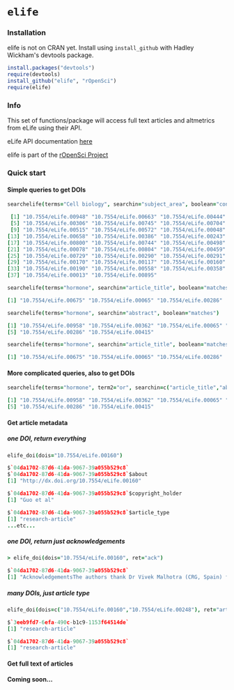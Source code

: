 # `elife`

### Installation

elife is not on CRAN yet. Install using `install_github` with Hadley Wickham's devtools package.

```R
install.packages("devtools")
require(devtools)
install_github("elife", "rOpenSci")
require(elife)
```

### Info

This set of functions/package will access full text articles and altmetrics from eLife using their API. 

eLife API documentation [here](http://dev.elifesciences.org/)

elife is part of the [rOpenSci Project](http://ropensci.github.com)

### Quick start

#### Simple queries to get DOIs

```coffee
searchelife(terms="Cell biology", searchin="subject_area", boolean="contains")

 [1] "10.7554/eLife.00948" "10.7554/eLife.00663" "10.7554/eLife.00444" "10.7554/eLife.00242"
 [5] "10.7554/eLife.00306" "10.7554/eLife.00745" "10.7554/eLife.00704" "10.7554/eLife.00308"
 [9] "10.7554/eLife.00515" "10.7554/eLife.00572" "10.7554/eLife.00048" "10.7554/eLife.00102"
[13] "10.7554/eLife.00658" "10.7554/eLife.00386" "10.7554/eLife.00243" "10.7554/eLife.00205"
[17] "10.7554/eLife.00800" "10.7554/eLife.00744" "10.7554/eLife.00498" "10.7554/eLife.00415"
[21] "10.7554/eLife.00078" "10.7554/eLife.00804" "10.7554/eLife.00459" "10.7554/eLife.00903"
[25] "10.7554/eLife.00729" "10.7554/eLife.00290" "10.7554/eLife.00291" "10.7554/eLife.00571"
[29] "10.7554/eLife.00170" "10.7554/eLife.00117" "10.7554/eLife.00160" "10.7554/eLife.00422"
[33] "10.7554/eLife.00190" "10.7554/eLife.00558" "10.7554/eLife.00358" "10.7554/eLife.00324"
[37] "10.7554/eLife.00013" "10.7554/eLife.00895"
```

```coffee
searchelife(terms="hormone", searchin="article_title", boolean="matches")

[1] "10.7554/eLife.00675" "10.7554/eLife.00065" "10.7554/eLife.00286"
```

```coffee
searchelife(terms="hormone", searchin="abstract", boolean="matches")

[1] "10.7554/eLife.00958" "10.7554/eLife.00362" "10.7554/eLife.00065" "10.7554/eLife.00675"
[5] "10.7554/eLife.00286" "10.7554/eLife.00415"
```

```coffee
searchelife(terms="hormone", searchin="article_title", boolean="matches")

[1] "10.7554/eLife.00675" "10.7554/eLife.00065" "10.7554/eLife.00286"
```

#### More complicated queries, also to get DOIs

```coffee
searchelife(terms="hormone", term2="or", searchin=c("article_title","abstract"), boolean="matches")

[1] "10.7554/eLife.00958" "10.7554/eLife.00362" "10.7554/eLife.00065" "10.7554/eLife.00675"
[5] "10.7554/eLife.00286" "10.7554/eLife.00415"
```

#### Get article metadata

##### one DOI, return everything

```coffee
elife_doi(dois="10.7554/eLife.00160")

$`04da1702-87d6-41da-9067-39a055b529c8`
$`04da1702-87d6-41da-9067-39a055b529c8`$about
[1] "http://dx.doi.org/10.7554/eLife.00160"

$`04da1702-87d6-41da-9067-39a055b529c8`$copyright_holder
[1] "Guo et al"

$`04da1702-87d6-41da-9067-39a055b529c8`$article_type
[1] "research-article"
...etc...
```

##### one DOI, return just acknowledgements

```coffee
> elife_doi(dois="10.7554/eLife.00160", ret="ack")

$`04da1702-87d6-41da-9067-39a055b529c8`
[1] "AcknowledgementsThe authors thank Dr Vivek Malhotra (CRG, Spain) for kindly providing the constructs of GST-PKD2-KD and GST-PKD3-KD; Dr Juan S. Bonifacino (NIH) for kindly providing the constructs for Yeast-two-hybrid analysis; Dr Stuart Kornfeld (Washington University in St. Louis) for kindly providing regents for purify the AP-1 complex; Ann Fischer and Michelle Richner for tissue culture support; Devon Jensen for providing various constructs of PCP signaling receptors; Kanika Pahuja and Pengcheng Zhang for comments on the manuscript. Y.G is an Associate of the HHMI, G.Z. is an HFSP fellow and R.S. is an Investigator of the HHMI and a Senior Fellow of the Miller Institute, University of California, Berkeley."
```

##### many DOIs, just article type

```coffee
elife_doi(dois=c("10.7554/eLife.00160","10.7554/eLife.00248"), ret="article_type")

$`3eeb9fd7-6efa-490c-b1c9-1153f64514de`
[1] "research-article"

$`04da1702-87d6-41da-9067-39a055b529c8`
[1] "research-article"
```

#### Get full text of articles

**Coming soon...**